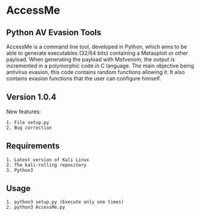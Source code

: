 # AccessMe

## Python AV Evasion Tools

AccessMe is a command line tool, developed in Python, which aims to be able to generate executables (32/64 bits) containing a Metasploit or other payload. 
When generating the payload with Msfvenom, the output is incremented in a polymorphic code in C language. 
The main objective being antivirus evasion, this code contains random functions allowing it. 
It also contains evasion functions that the user can configure himself.

## Version 1.0.4
New features:
```
1. File setup.py
2. Bug correction
```

## Requirements
```
1. Latest version of Kali Linux
2. The kali-rolling repository
3. Python3
```
## Usage
```
1. python3 setup.py (Execute only one times)
2. python3 AccessMe.py
```
